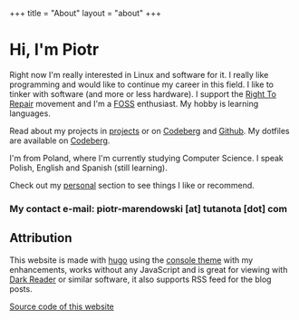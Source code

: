 +++
title = "About"
layout = "about"
+++

# Hi, I'm Piotr

Right now I'm really interested in Linux and software for it. I really like programming and would like to continue my career in this field. I like to tinker with software (and more or less hardware). I support the [Right To Repair](https://en.wikipedia.org/wiki/Right_to_repair) movement and I'm a [FOSS](https://en.wikipedia.org/wiki/Free_and_open-source_software) enthusiast. My hobby is learning languages.

Read about my projects in [projects](../projects) or on [Codeberg](https://codeberg.org/bogdan-the-great) and [Github](https://github.com/bogdan-the-great). My dotfiles are available on [Codeberg](https://codeberg.org/bogdan-the-great/dotfiles).

I'm from Poland, where I'm currently studying Computer Science. I speak Polish, English and Spanish (still learning).

Check out my [personal](../personal/) section to see things I like or recommend.

### My contact e-mail: piotr-marendowski [at] tutanota [dot] com

## Attribution

This website is made with [hugo](https://gohugo.io) using the [console theme](https://github.com/mrmierzejewski/hugo-theme-console) with my enhancements, works without any JavaScript and is great for viewing with [Dark Reader](https://darkreader.org/) or similar software, it also supports RSS feed for the blog posts.

[Source code of this website](https://github.com/bogdan-the-great/bogdan-the-great.github.io)

